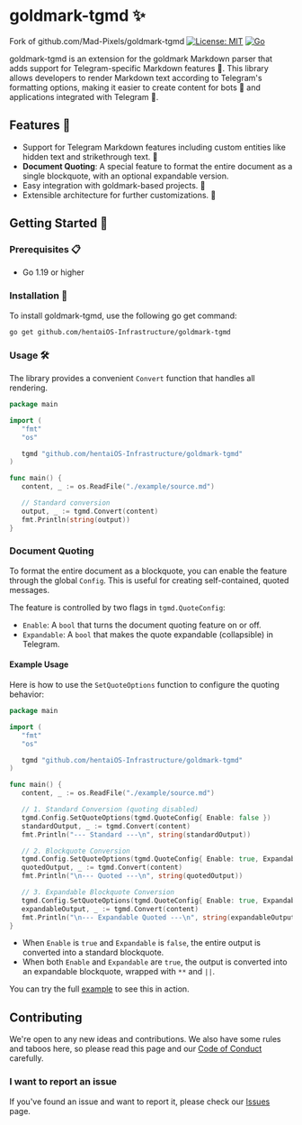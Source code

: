 
# goldmark-tgmd ✨

Fork of github.com/Mad-Pixels/goldmark-tgmd
[![License: MIT](https://img.shields.io/badge/License-MIT-yellow.svg)](LICENSE)
[![Go](https://img.shields.io/badge/Go-1.24.1-blue.svg)](https://golang.org)

goldmark-tgmd is an extension for the goldmark Markdown parser
that adds support for Telegram-specific Markdown features 🚀.
This library allows developers to render Markdown text according
to Telegram's formatting options, making it easier to create content
for bots 🤖 and applications integrated with Telegram 📱.

## Features 🌟

- Support for Telegram Markdown features including custom entities like hidden text and strikethrough text. 📝
- **Document Quoting**: A special feature to format the entire document as a single blockquote, with an optional expandable version.
- Easy integration with goldmark-based projects. 🔌
- Extensible architecture for further customizations. 🔨

## Getting Started 🚀

### Prerequisites 📋

- Go 1.19 or higher

### Installation 💽

To install goldmark-tgmd, use the following go get command:

```shell
go get github.com/hentaiOS-Infrastructure/goldmark-tgmd
```

### Usage 🛠️

The library provides a convenient `Convert` function that handles all rendering.

```go
package main

import (
   "fmt"
   "os"

   tgmd "github.com/hentaiOS-Infrastructure/goldmark-tgmd"
)

func main() {
   content, _ := os.ReadFile("./example/source.md")

   // Standard conversion
   output, _ := tgmd.Convert(content)
   fmt.Println(string(output))
}
```

### Document Quoting

To format the entire document as a blockquote, you can enable the feature through the global `Config`. This is useful for creating self-contained, quoted messages.

The feature is controlled by two flags in `tgmd.QuoteConfig`:

- `Enable`: A `bool` that turns the document quoting feature on or off.
- `Expandable`: A `bool` that makes the quote expandable (collapsible) in Telegram.

#### Example Usage

Here is how to use the `SetQuoteOptions` function to configure the quoting behavior:

```go
package main

import (
   "fmt"
   "os"

   tgmd "github.com/hentaiOS-Infrastructure/goldmark-tgmd"
)

func main() {
   content, _ := os.ReadFile("./example/source.md")

   // 1. Standard Conversion (quoting disabled)
   tgmd.Config.SetQuoteOptions(tgmd.QuoteConfig{ Enable: false })
   standardOutput, _ := tgmd.Convert(content)
   fmt.Println("--- Standard ---\n", string(standardOutput))

   // 2. Blockquote Conversion
   tgmd.Config.SetQuoteOptions(tgmd.QuoteConfig{ Enable: true, Expandable: false })
   quotedOutput, _ := tgmd.Convert(content)
   fmt.Println("\n--- Quoted ---\n", string(quotedOutput))

   // 3. Expandable Blockquote Conversion
   tgmd.Config.SetQuoteOptions(tgmd.QuoteConfig{ Enable: true, Expandable: true })
   expandableOutput, _ := tgmd.Convert(content)
   fmt.Println("\n--- Expandable Quoted ---\n", string(expandableOutput))
}
```

- When `Enable` is `true` and `Expandable` is `false`, the entire output is converted into a standard blockquote.
- When both `Enable` and `Expandable` are `true`, the output is converted into an expandable blockquote, wrapped with `**` and `||`.

You can try the full [example](./example) to see this in action.

## Contributing

We're open to any new ideas and contributions. We also have some rules and taboos here, so please read this page and our [Code of Conduct](/CODE_OF_CONDUCT.md) carefully.

### I want to report an issue

If you've found an issue and want to report it, please check our [Issues](https://github.com/hentaiOS-Infrastructure/goldmark-tgmd/issues) page.
